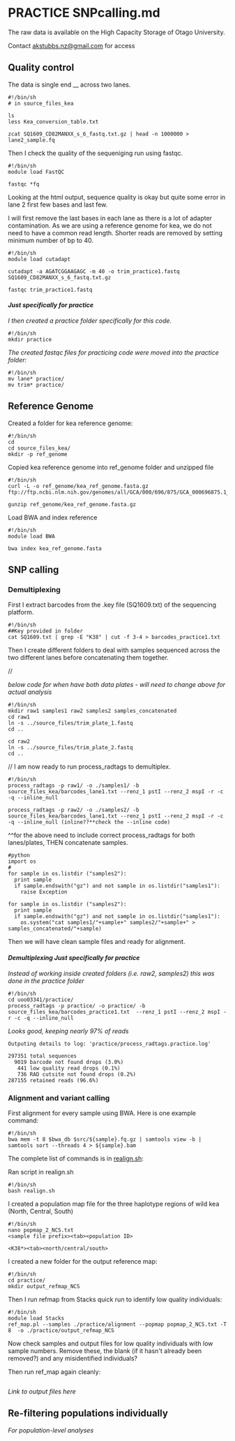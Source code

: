 # PRACTICE SNPcalling.md

The raw data is available on the High Capacity Storage of Otago University. 

Contact akstubbs.nz@gmail.com for access

## Quality control

The data is single end __ across two lanes. 

```
#!/bin/sh
# in source_files_kea

ls
less Kea_conversion_table.txt

zcat SQ1609_CD82MANXX_s_6_fastq.txt.gz | head -n 1000000 > lane2_sample.fq
```

Then I check the quality of the sequeniging run using fastqc. 

```
#!/bin/sh
module load FastQC

fastqc *fq
```
Looking at the html output, sequence quality is okay but quite some error in lane 2 first few bases and last few.

I will first remove the last bases in each lane as there is a lot of adapter contamination. 
As we are using a reference genome for kea, we do not need to have a common read length. 
Shorter reads are removed by setting minimum number of bp to 40. 

```
#!/bin/sh
module load cutadapt

cutadapt -a AGATCGGAAGAGC -m 40 -o trim_practice1.fastq SQ1609_CD82MANXX_s_6_fastq.txt.gz 

fastqc trim_practice1.fastq
```
#### *Just specifically for practice*

*I then created a practice folder specifically for this code.*

```
#!/bin/sh
mkdir practice
```
*The created fastqc files for practicing code were moved into the practice folder:*

```
#!/bin/sh
mv lane* practice/
mv trim* practice/
```

## Reference Genome
Created a folder for kea reference genome:
```
#!/bin/sh
cd 
cd source_files_kea/
mkdir -p ref_genome
```
Copied kea reference genome into ref_genome folder and unzipped file

```
#!/bin/sh
curl -L -o ref_genome/kea_ref_genome.fasta.gz ftp://ftp.ncbi.nlm.nih.gov/genomes/all/GCA/000/696/875/GCA_000696875.1_ASM69687v1/GCA_000696875.1_ASM69687v1_genomic.fna.gz

gunzip ref_genome/kea_ref_genome.fasta.gz
```
Load BWA and index reference

```
#!/bin/sh
module load BWA

bwa index kea_ref_genome.fasta
```

## SNP calling

### Demultiplexing

First I extract barcodes from the .key file (SQ1609.txt) of the sequencing platform.

```
#!/bin/sh
##Key provided in folder
cat SQ1609.txt | grep -E "K38" | cut -f 3-4 > barcodes_practice1.txt
```
Then I create different folders to deal with samples sequenced across the two different lanes before concatenating them together.

//

*below code for when have both data plates - will need to change above for actual analysis*
```
#!/bin/sh
mkdir raw1 samples1 raw2 samples2 samples_concatenated
cd raw1
ln -s ../source_files/trim_plate_1.fastq
cd ..

cd raw2
ln -s ../source_files/trim_plate_2.fastq
cd ..
```
//
I am now ready to run process_radtags to demultiplex.

```
#!/bin/sh
process_radtags -p raw1/ -o ./samples1/ -b source_files_kea/barcodes_lane1.txt --renz_1 pstI --renz_2 mspI -r -c -q --inline_null

process_radtags -p raw2/ -o ./samples2/ -b source_files_kea/barcodes_lane1.txt --renz_1 pstI --renz_2 mspI -r -c -q --inline_null (inline??**check the --inline code)
```

^^for the above need to include correct process_radtags for both lanes/plates, THEN concatenate samples. 

```
#python
import os
#
for sample in os.listdir ("samples2"):
  print sample
  if sample.endswith("gz") and not sample in os.listdir("samples1"):
    raise Exception

for sample in os.listdir ("samples2"):
  print sample
  if sample.endswith("gz") and not sample in os.listdir("samples1"):
    os.system("cat samples1/"+sample+" samples2/"+sample+" > samples_concatenated/"+sample)
```

Then we will have clean sample files and ready for alignment.

#### *Demultiplexing Just specifically for practice* 

*Instead of working inside created folders (i.e. raw2, samples2) this was done in the practice folder*

```
#!/bin/sh
cd uoo03341/practice/
process_radtags -p practice/ -o practice/ -b source_files_kea/barcodes_practice1.txt  --renz_1 pstI --renz_2 mspI -r -c -q --inline_null
```

*Looks good, keeping nearly 97% of reads*

```
Outputing details to log: 'practice/process_radtags.practice.log'

297351 total sequences
  9019 barcode not found drops (3.0%)
   441 low quality read drops (0.1%)
   736 RAD cutsite not found drops (0.2%)
287155 retained reads (96.6%)
```

### Alignment and variant calling

First alignment for every sample using BWA. Here is one example command:

```
#!/bin/sh
bwa mem -t 8 $bwa_db $src/${sample}.fq.gz | samtools view -b | samtools sort --threads 4 > ${sample}.bam
```

The complete list of commands is in [realign.sh](/keaGBS/blob/main/realign.sh):

Ran script in realign.sh

```
#!/bin/sh
bash realign.sh
```

I created a population map file for the three haplotype regions of wild kea (North, Central, South)

```
#!/bin/sh
nano popmap_2_NCS.txt
<sample file prefix><tab><population ID>

<K38*><tab><north/central/south>

```
I created a new folder for the output reference map:

```
#!/bin/sh
cd practice/
mkdir output_refmap_NCS
```

Then I run refmap from Stacks quick run to identify low quality individuals:

```
#!/bin/sh
module load Stacks
ref_map.pl --samples ./practice/alignment --popmap popmap_2_NCS.txt -T 8  -o ./practice/output_refmap_NCS
```

Now check samples and output files for low quality individuals with low sample numbers. 
Remove these, the blank (if it hasn't already been removed?) and any misidentified individuals?

Then run ref_map again cleanly:

```

```
*Link to output files here* 

## Re-filtering populations individually

*For population-level analyses*


